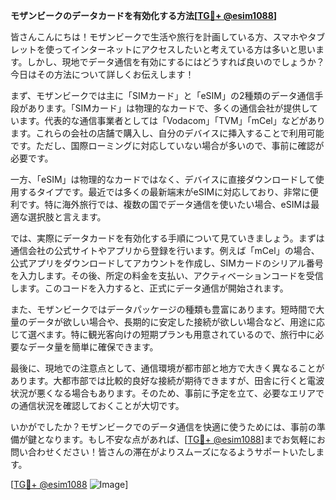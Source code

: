 **モザンビークのデータカードを有効化する方法[[TG💪+ @esim1088](https://t.me/s/esim1088)]**

皆さんこんにちは！モザンビークで生活や旅行を計画している方、スマホやタブレットを使ってインターネットにアクセスしたいと考えている方は多いと思います。しかし、現地でデータ通信を有効にするにはどうすれば良いのでしょうか？今日はその方法について詳しくお伝えします！

まず、モザンビークでは主に「SIMカード」と「eSIM」の2種類のデータ通信手段があります。「SIMカード」は物理的なカードで、多くの通信会社が提供しています。代表的な通信事業者としては「Vodacom」「TVM」「mCel」などがあります。これらの会社の店舗で購入し、自分のデバイスに挿入することで利用可能です。ただし、国際ローミングに対応していない場合が多いので、事前に確認が必要です。

一方、「eSIM」は物理的なカードではなく、デバイスに直接ダウンロードして使用するタイプです。最近では多くの最新端末がeSIMに対応しており、非常に便利です。特に海外旅行では、複数の国でデータ通信を使いたい場合、eSIMは最適な選択肢と言えます。

では、実際にデータカードを有効化する手順について見ていきましょう。まずは通信会社の公式サイトやアプリから登録を行います。例えば「mCel」の場合、公式アプリをダウンロードしてアカウントを作成し、SIMカードのシリアル番号を入力します。その後、所定の料金を支払い、アクティベーションコードを受信します。このコードを入力すると、正式にデータ通信が開始されます。

また、モザンビークではデータパッケージの種類も豊富にあります。短時間で大量のデータが欲しい場合や、長期的に安定した接続が欲しい場合など、用途に応じて選べます。特に観光客向けの短期プランも用意されているので、旅行中に必要なデータ量を簡単に確保できます。

最後に、現地での注意点として、通信環境が都市部と地方で大きく異なることがあります。大都市部では比較的良好な接続が期待できますが、田舎に行くと電波状況が悪くなる場合もあります。そのため、事前に予定を立て、必要なエリアでの通信状況を確認しておくことが大切です。

いかがでしたか？モザンビークでのデータ通信を快適に使うためには、事前の準備が鍵となります。もし不安な点があれば、[[TG💪+ @esim1088](https://t.me/s/esim1088)]までお気軽にお問い合わせください！皆さんの滞在がよりスムーズになるようサポートいたします。

[[TG💪+ @esim1088](https://t.me/s/esim1088) ![Image](https://i.postimg.cc/Y0z9fWf4/image.png)]
